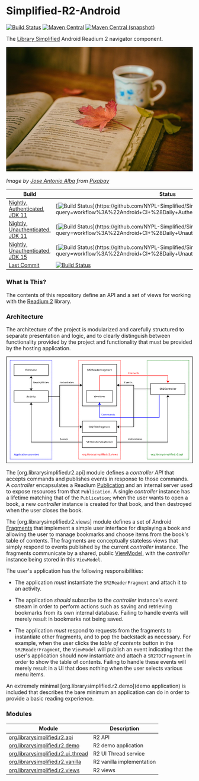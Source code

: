 Simplified-R2-Android
=====================

[![Build Status](https://img.shields.io/github/workflow/status/NYPL-Simplified/Simplified-R2-Android/Android%20CI%20(Authenticated)?style=flat-square)](https://github.com/NYPL-Simplified/Simplified-R2-Android/actions?query=workflow%3A%22Android+CI+%28Authenticated%29%22)
[![Maven Central](https://img.shields.io/maven-central/v/org.librarysimplified.r2/org.librarysimplified.r2.api?style=flat-square)](https://repo1.maven.org/maven2/org/librarysimplified/r2/)
[![Maven Central (snapshot)](https://img.shields.io/nexus/s/https/oss.sonatype.org/org.librarysimplified.r2/org.librarysimplified.r2.api.svg?style=flat-square)](https://oss.sonatype.org/content/repositories/snapshots/org/librarysimplified/r2/org.librarysimplified.r2.api/)

The [Library Simplified](http://www.librarysimplified.org/) Android Readium 2 navigator component.

![r2](./src/site/resources/r2.jpg?raw=true)

_Image by [Jose Antonio Alba](https://pixabay.com/users/josealbafotos-1624766/) from [Pixabay](https://pixabay.com/photos/leaves-books-color-coffee-cup-1076307/)_

|Build|Status|
|-----|------|
|[Nightly, Authenticated, JDK 11](https://github.com/NYPL-Simplified/Simplified-R2-Android/actions?query=workflow%3A%22Android+CI+%28Daily+Authenticated%2C+JDK+11%29%22)|[![Build Status](https://img.shields.io/github/workflow/status/NYPL-Simplified/Simplified-R2-Android/Android%20CI%20(Daily%20Authenticated,%20JDK%2011)?style=flat-square)](https://github.com/NYPL-Simplified/Simplified-R2-Android/actions?query=workflow%3A%22Android+CI+%28Daily+Authenticated%2C+JDK+11%29%22)|
|[Nightly, Unauthenticated, JDK 11](https://github.com/NYPL-Simplified/Simplified-R2-Android/actions?query=workflow%3A%22Android+CI+%28Daily+Unauthenticated%2C+JDK+11%29%22)|[![Build Status](https://img.shields.io/github/workflow/status/NYPL-Simplified/Simplified-R2-Android/Android%20CI%20(Daily%20Unauthenticated,%20JDK%2011)?style=flat-square)](https://github.com/NYPL-Simplified/Simplified-R2-Android/actions?query=workflow%3A%22Android+CI+%28Daily+Unauthenticated%2C+JDK+11%29%22)|
|[Nightly, Unauthenticated, JDK 15](https://github.com/NYPL-Simplified/Simplified-R2-Android/actions?query=workflow%3A%22Android+CI+%28Daily+Unauthenticated%2C+JDK+15%29%22)|[![Build Status](https://img.shields.io/github/workflow/status/NYPL-Simplified/Simplified-R2-Android/Android%20CI%20(Daily%20Unauthenticated,%20JDK%2015)?style=flat-square)](https://github.com/NYPL-Simplified/Simplified-R2-Android/actions?query=workflow%3A%22Android+CI+%28Daily+Unauthenticated%2C+JDK+15%29%22)|
|[Last Commit](https://github.com/NYPL-Simplified/Simplified-R2-Android/actions?query=workflow%3A%22Android+CI+%28Authenticated%29%22)|[![Build Status](https://img.shields.io/github/workflow/status/NYPL-Simplified/Simplified-R2-Android/Android%20CI%20(Authenticated)?style=flat-square)](https://github.com/NYPL-Simplified/Simplified-R2-Android/actions?query=workflow%3A%22Android+CI+%28Authenticated%29%22)|

### What Is This?

The contents of this repository define an API and a set of views for working with
the [Readium 2](https://readium.org/technical/r2-toc/) library.

### Architecture

The architecture of the project is modularized and carefully structured to separate
presentation and logic, and to clearly distinguish between functionality provided by
the project and functionality that must be provided by the hosting application.

![Architecture](./src/site/resources/arch.png?raw=true)

The [org.librarysimplified.r2.api] module defines a _controller API_ that accepts
commands and publishes events in response to those commands. A _controller_ encapsulates
a Readium [Publication](https://readium.org/webpub-manifest/) and an internal server
used to expose resources from that `Publication`. A single _controller_ instance has
a lifetime matching that of the `Publication`; when the user wants to open a book,
a new _controller_ instance is created for that book, and then destroyed when the
user closes the book.

The [org.librarysimplified.r2.views] module defines a set of Android [Fragments](https://developer.android.com/guide/fragments)
that implement a simple user interface for displaying a book and allowing the user to
manage bookmarks and choose items from the book's table of contents. The fragments are
conceptually stateless views that simply respond to events published by the current
_controller_ instance. The fragments communicate by a shared, public [ViewModel](https://developer.android.com/topic/libraries/architecture/viewmodel),
with the _controller_ instance being stored in this `ViewModel`.

The user's application has the following responsibilities:

  * The application _must_ instantiate the `SR2ReaderFragment` and attach it to an activity.

  * The application _should_ subscribe to the _controller_ instance's event stream in order
    to perform actions such as saving and retrieving bookmarks from its own internal
    database. Failing to handle events will merely result in bookmarks not being saved.
    
  * The application _must_ respond to requests from the fragments to instantiate other
    fragments, and to pop the backstack as necessary. For example, when the user clicks
    the _table of contents_ button in the `SR2ReaderFragment`, the `ViewModel` will
    publish an event indicating that the user's application should now instantiate and
    attach a `SR2TOCFragment` in order to show the table of contents. Failing to handle
    these events will merely result in a UI that does nothing when the user selects
    various menu items.
    
An extremely minimal [org.librarysimplified.r2.demo](demo application) is included that
describes the bare minimum an application can do in order to provide a basic reading
experience.

### Modules

|Module|Description|
|------|-----------|
|[org.librarysimplified.r2.api](org.librarysimplified.r2.api)|R2 API|
|[org.librarysimplified.r2.demo](org.librarysimplified.r2.demo)|R2 demo application|
|[org.librarysimplified.r2.ui_thread](org.librarysimplified.r2.ui_thread)|R2 UI Thread service|
|[org.librarysimplified.r2.vanilla](org.librarysimplified.r2.vanilla)|R2 vanilla implementation|
|[org.librarysimplified.r2.views](org.librarysimplified.r2.views)|R2 views|
